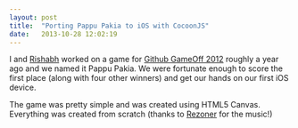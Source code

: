 ```yaml
---
layout: post
title:  "Porting Pappu Pakia to iOS with CocoonJS"
date:   2013-10-28 12:02:19
---
```


I and [Rishabh][rishabhp] worked on a game for [Github GameOff 2012][gameoff] roughly a year ago and we named it Pappu Pakia.
We were fortunate enough to score the first place (along with four other winners) and get our hands on our first iOS device.

The game was pretty simple and was created using HTML5 Canvas. Everything was created from scratch (thanks to [Rezoner][rezoner]
for the music!)


[rishabhp]:             http://twitter.com/_rishabhp
[rezoner]:              http://twitter.com/rezoner
[gameoff]:              https://github.com/github/game-off-2012